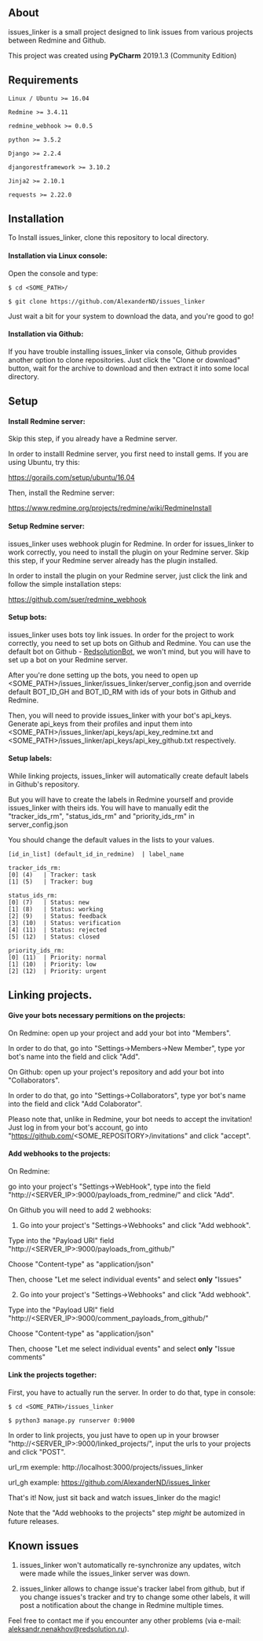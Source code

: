 ## About

issues_linker is a small project designed to link issues from various projects between Redmine and Github.

This project was created using **PyCharm** 2019.1.3 (Community Edition)


## Requirements

```
Linux / Ubuntu >= 16.04

Redmine >= 3.4.11

redmine_webhook >= 0.0.5

python >= 3.5.2

Django >= 2.2.4

djangorestframework >= 3.10.2

Jinja2 >= 2.10.1

requests >= 2.22.0
```

## Installation

To Install issues_linker, clone this repository to local directory.

#### Installation via Linux console:

Open the console and type:

```
$ cd <SOME_PATH>/

$ git clone https://github.com/AlexanderND/issues_linker
```

Just wait a bit for your system to download the data, and you're good to go!

#### Installation via Github:

If you have trouble installing issues_linker via console, Github provides another option to clone repositories. Just click the "Clone or download" button, wait for the archive to download and then extract it into some local directory.


## Setup

#### Install Redmine server:

Skip this step, if you already have a Redmine server.

In order to installl Redmine server, you first need to install gems. If you are using Ubuntu, try this:

https://gorails.com/setup/ubuntu/16.04

Then, install the Redmine server:

https://www.redmine.org/projects/redmine/wiki/RedmineInstall

#### Setup Redmine server:

issues_linker uses webhook plugin for Redmine. In order for issues_linker to work correctly, you need to install the plugin on your Redmine server. Skip this step, if your Redmine server already has the plugin installed.

In order to install the plugin on your Redmine server, just click the link and follow the simple installation steps:

https://github.com/suer/redmine_webhook

#### Setup bots:

issues_linker uses bots toy link issues. In order for the project to work correctly, you need to set up bots on Github and Redmine. You can use the default bot on Github - [RedsolutionBot](https://github.com/RedsolutionBot "bleep-bloop"), we won't mind, but you will have to set up a bot on your Redmine server.

After you're done setting up the bots, you need to open up <SOME_PATH>/issues_linker/issues_linker/server_config.json and override default BOT_ID_GH and BOT_ID_RM with ids of your bots in Github and Redmine.

Then, you will need to provide issues_linker with your bot's api_keys. Generate api_keys from their profiles and input them into <SOME_PATH>/issues_linker/api_keys/api_key_redmine.txt and <SOME_PATH>/issues_linker/api_keys/api_key_github.txt respectively.

#### Setup labels:

While linking projects, issues_linker will automatically create default labels in Github's repository.

But you will have to create the labels in Redmine yourself and provide issues_linker with theirs ids. You will have to manually edit the "tracker_ids_rm", "status_ids_rm" and "priority_ids_rm" in server_config.json

You should change the default values in the lists to your values.

```
[id_in_list] (default_id_in_redmine)  | label_name

tracker_ids_rm:
[0] (4)   | Tracker: task
[1] (5)   | Tracker: bug

status_ids_rm:
[0] (7)   | Status: new
[1] (8)   | Status: working
[2] (9)   | Status: feedback
[3] (10)  | Status: verification
[4] (11)  | Status: rejected
[5] (12)  | Status: closed

priority_ids_rm:
[0] (11)  | Priority: normal
[1] (10)  | Priority: low
[2] (12)  | Priority: urgent
```


## Linking projects.

#### Give your bots necessary permitions on the projects:

On Redmine: open up your project and add your bot into "Members".

In order to do that, go into "Settings->Members->New Member", type yor bot's name into the field and click "Add".

On Github: open up your project's repository and add your bot into "Collaborators".

In order to do that, go into "Settings->Collaborators", type yor bot's name into the field and click "Add Colaborator".

Pleaso note that, unlike in Redmine, your bot needs to accept the invitation! Just log in from your bot's account, go into "https://github.com/<SOME_REPOSITORY>/invitations" and click "accept".

#### Add webhooks to the projects:

On Redmine:

go into your project's "Settings->WebHook", type into the field "http://<SERVER_IP>:9000/payloads_from_redmine/" and click "Add".

On Github you will need to add 2 webhooks:

1. Go into your project's "Settings->Webhooks" and click "Add webhook".

Type into the "Payload URl" field "http://<SERVER_IP>:9000/payloads_from_github/"

Choose "Content-type" as "application/json"

Then, choose "Let me select individual events" and select **only** "Issues"

2. Go into your project's "Settings->Webhooks" and click "Add webhook".

Type into the "Payload URl" field "http://<SERVER_IP>:9000/comment_payloads_from_github/"

Choose "Content-type" as "application/json"

Then, choose "Let me select individual events" and select **only** "Issue comments"

#### Link the projects together:

First, you have to actually run the server. In order to do that, type in console:

```
$ cd <SOME_PATH>/issues_linker

$ python3 manage.py runserver 0:9000
```

In order to link projects, you just have to open up in your browser "http://<SERVER_IP>:9000/linked_projects/", input the urls to your projects and click "POST".

url_rm exemple: http://localhost:3000/projects/issues_linker

url_gh example: https://github.com/AlexanderND/issues_linker

That's it! Now, just sit back and watch issues_linker do the magic!

Note that the "Add webhooks to the projects" step *might* be automized in future releases.


## Known issues

1. issues_linker won't automatically re-synchronize any updates, witch were made while the issues_linker server was down.

2. issues_linker allows to change issue's tracker label from github, but if you change issues's tracker and try to change some other labels, it will post a notification about the change in Redmine multiple times.

Feel free to contact me if you encounter any other problems (via e-mail: aleksandr.nenakhov@redsolution.ru).
